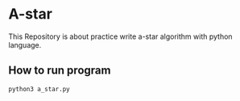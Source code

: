 # A-star

This Repository is about practice write a-star algorithm with python language.

## How to run program
`python3 a_star.py`
